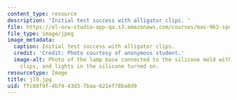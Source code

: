 ```yaml
---
content_type: resource
description: 'Initial test success with alligator clips. '
file: https://ol-ocw-studio-app-qa.s3.amazonaws.com/courses/mas-962-special-topics-new-textiles-spring-2010/ffc88f9f4b7443d37baa621ef78ba8d9_jl9.jpg
file_type: image/jpeg
image_metadata:
  caption: Initial test success with alligator clips.
  credit: 'Credit: Photo courtesy of anonymous student.'
  image-alt: Photo of the lamp base connected to the silicone mold with alligator
    clips, and lights in the silicone turned on.
resourcetype: Image
title: jl9.jpg
uid: ffc88f9f-4b74-43d3-7baa-621ef78ba8d9
---
```

